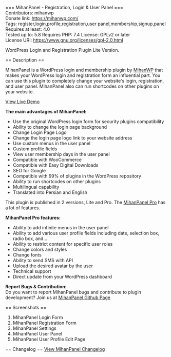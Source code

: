=== MihanPanel - Registration, Login & User Panel ===  
Contributors: mihanwp  
Donate link: https://mihanwp.com/  
Tags: register,login,profile,registration,user panel,membership,signup,panel  
Requires at least: 4.0  
Tested up to: 5.8
Requires PHP: 7.4
License: GPLv2 or later  
License URI: https://www.gnu.org/licenses/gpl-2.0.html

WordPress Login and Registration Plugin Lite Version.

== Description ==

MihanPanel is a WordPress login and membership plugin by [MihanWP](https://mihanwp.com "Mihan WordPress")
 that makes your WordPress login and registration form an influential part.
You can use this plugin to completely change your website's login, registration, and user panel.
MihanPanel also can run shortcodes on other plugins on your website.

[View Live Demo](http://demo.mihanwp.com/mihanpanel-en/login/?action=register "MihanPanel Demo")

**The main advantages of MihanPanel:**
* Use the original WordPress login form for security plugins compatibility
* Ability to change the login page background
* Change Login Page Logo
* Change the login page logo link to your website address
* Use custom menus in the user panel
* Custom profile fields
* View user membership days in the user panel
* Compatible with WooCommerce
* Compatible with Easy Digital Downloads
* SEO for Google
* Compatible with 99% of plugins in the WordPress repository
* Ability to run shortcodes on other plugins
* Multilingual capability
* Translated into Persian and English

This plugin is published in 2 versions, Lite and Pro. The [MihanPanel Pro](https://mihanwp.com/en/mihanpanel/ "WordPress Login and Registration Plugin") has a lot of features.

**MihanPanel Pro features:**
* Ability to add infinite menus in the user panel
* Ability to add various user profile fields including date, selection box, radio box, and...
* Ability to restrict content for specific user roles
* Change colors and styles
* Change fonts
* Ability to send SMS with API
* Upload the desired avatar by the user
* Technical support
* Direct update from your WordPress dashboard

**Report Bugs & Contribution:**  
Do you want to report MihanPanel bugs and contribute to plugin development?  Join us at [MihanPanel Github Page](https://github.com/mihanwp/MihanPanel-Lite "MihanPanel on GitHub")

== Screenshots ==

1. MihanPanel Login Form
2. MihanPanel Registration Form
3. MihanPanel Settings
4. MihanPanel User Panel
5. MihanPanel User Profile Edit Page

== Changelog ==
[View MihanPanel Changelog](https://mihanwp.com/mihanpanel/ "MihanPanel Changelog")
